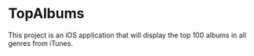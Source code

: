 # TopAlbums
This project is an iOS application that will display the top 100 albums in all genres from iTunes. 
